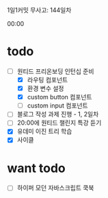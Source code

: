 1일1커밋 무사고: 144일차

00:00

# todo

- [ ] 원티드 프리온보딩 인턴십 준비
  - [x] 라우팅 컴포넌트
  - [x] 환경 변수 설정
  - [x] custom button 컴포넌트
  - [ ] custom input 컴포넌트
- [ ] 블로그 작성 과제 진행 - 1, 2일차
- [ ] 20:00에 원티드 챌린지 특강 듣기
- [x] 유데미 이진 트리 학습
- [x] 사이클

# want todo

- [ ] 하이퍼 모던 자바스크립트 쿡북

